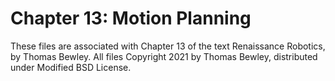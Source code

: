 # Chapter 13: Motion Planning
These files are associated with Chapter 13 of the text Renaissance Robotics, by Thomas Bewley.
All files Copyright 2021 by Thomas Bewley, distributed under Modified BSD License.